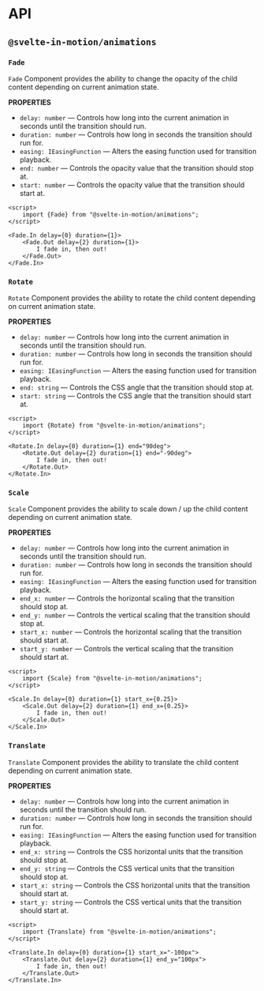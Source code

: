 # API

## `@svelte-in-motion/animations`

### `Fade`

`Fade` Component provides the ability to change the opacity of the child content depending on current animation state.

**PROPERTIES**

-   `delay: number` — Controls how long into the current animation in seconds until the transition should run.
-   `duration: number` — Controls how long in seconds the transition should run for.
-   `easing: IEasingFunction` — Alters the easing function used for transition playback.
-   `end: number` — Controls the opacity value that the transition should stop at.
-   `start: number` — Controls the opacity value that the transition should start at.

```svelte
<script>
    import {Fade} from "@svelte-in-motion/animations";
</script>

<Fade.In delay={0} duration={1}>
    <Fade.Out delay={2} duration={1}>
        I fade in, then out!
    </Fade.Out>
</Fade.In>
```

### `Rotate`

`Rotate` Component provides the ability to rotate the child content depending on current animation state.

**PROPERTIES**

-   `delay: number` — Controls how long into the current animation in seconds until the transition should run.
-   `duration: number` — Controls how long in seconds the transition should run for.
-   `easing: IEasingFunction` — Alters the easing function used for transition playback.
-   `end: string` — Controls the CSS angle that the transition should stop at.
-   `start: string` — Controls the CSS angle that the transition should start at.

```svelte
<script>
    import {Rotate} from "@svelte-in-motion/animations";
</script>

<Rotate.In delay={0} duration={1} end="90deg">
    <Rotate.Out delay={2} duration={1} end="-90deg">
        I fade in, then out!
    </Rotate.Out>
</Rotate.In>
```

### `Scale`

`Scale` Component provides the ability to scale down / up the child content depending on current animation state.

**PROPERTIES**

-   `delay: number` — Controls how long into the current animation in seconds until the transition should run.
-   `duration: number` — Controls how long in seconds the transition should run for.
-   `easing: IEasingFunction` — Alters the easing function used for transition playback.
-   `end_x: number` — Controls the horizontal scaling that the transition should stop at.
-   `end_y: number` — Controls the vertical scaling that the transition should stop at.
-   `start_x: number` — Controls the horizontal scaling that the transition should start at.
-   `start_y: number` — Controls the vertical scaling that the transition should start at.

```svelte
<script>
    import {Scale} from "@svelte-in-motion/animations";
</script>

<Scale.In delay={0} duration={1} start_x={0.25}>
    <Scale.Out delay={2} duration={1} end_x={0.25}>
        I fade in, then out!
    </Scale.Out>
</Scale.In>
```

### `Translate`

`Translate` Component provides the ability to translate the child content depending on current animation state.

**PROPERTIES**

-   `delay: number` — Controls how long into the current animation in seconds until the transition should run.
-   `duration: number` — Controls how long in seconds the transition should run for.
-   `easing: IEasingFunction` — Alters the easing function used for transition playback.
-   `end_x: string` — Controls the CSS horizontal units that the transition should stop at.
-   `end_y: string` — Controls the CSS vertical units that the transition should stop at.
-   `start_x: string` — Controls the CSS horizontal units that the transition should start at.
-   `start_y: string` — Controls the CSS vertical units that the transition should start at.

```svelte
<script>
    import {Translate} from "@svelte-in-motion/animations";
</script>

<Translate.In delay={0} duration={1} start_x="-100px">
    <Translate.Out delay={2} duration={1} end_y="100px">
        I fade in, then out!
    </Translate.Out>
</Translate.In>
```

